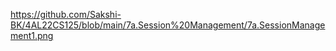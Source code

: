 https://github.com/Sakshi-BK/4AL22CS125/blob/main/7a.Session%20Management/7a.SessionManagement1.png
